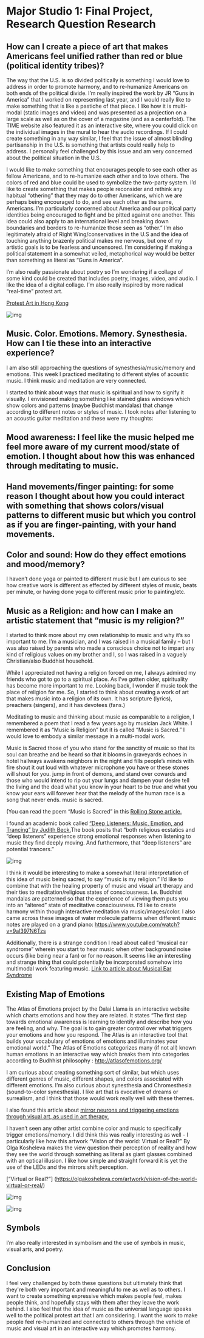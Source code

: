 
# Major Studio 1: Final Project, Research Question Research

## How can I create a piece of art that makes Americans feel unified rather than red or blue (political identity tribes)? 

The way that the U.S. is so divided politically is something I would love to address in order to promote harmony, and to re-humanize Americans on both ends of the political divide. I’m really inspired the work by JR “Guns in America” that I worked on representing last year, and I would really like to make something that is like a pastiche of that piece. I like how it is multi-modal (static images and video) and was presented as a projection on a large scale as well as on the cover of a magazine (and as a centerfold).  The TIME website also featured it as an interactive site, where you could click on the individual images in the mural to hear the audio recordings.  If I could create something in any way similar, I feel that the issue of almost blinding partisanship in the U.S. is something that artists could really help to address. I personally feel challenged by this issue and am very concerned about the political situation in the U.S.

I would like to make something that encourages people to see each other as fellow Americans, and to re-humanize each other and to love others.  The colors of red and blue could be used to symbolize the two-party system. I’d like to create something that makes people reconsider and rethink any habitual “othering” that they may do to other Americans, which we are perhaps being encouraged to do, and see each other as the same, Americans. I’m particularly concerned about America and our political party identities being encouraged to fight and be pitted against one another. This idea could also apply to an international level and breaking down boundaries and borders to re-humanize those seen as “other.” I’m also legitimately afraid of Right Wing/conservatives in the U.S and the idea of touching anything brazenly political makes me nervous, but one of my artistic goals is to be fearless and uncensored. I’m considering if making a political statement in a somewhat veiled, metaphorical way would be better than something as literal as “Guns in America”.

I’m also really passionate about poetry so I’m wondering if a collage of some kind could be created that includes poetry, images, video, and audio. I like the idea of a digital collage. I’m also really inspired by more radical “real-time” protest art. 

[Protest Art in Hong Kong](https://news.artnet.com/art-world/hong-kong-artists-protest-1622485) 

![img](img/handpainted.jpeg)

## Music. Color. Emotions. Memory. Synesthesia. How can I tie these into an interactive experience? 
I am also still approaching the questions of synesthesia/music/memory and emotions. This week I practiced meditating to different styles of acoustic music. I think music and meditation are very connected.

I started to think about ways that music is spiritual and how to signify it visually. I envisioned making something like stained glass windows which show colors and patterns (maybe Buddhist mandalas) that change according to different notes or styles of music. I took notes after listening to an acoustic guitar meditation and these were my thoughts:

## Mood awareness: I feel like the music helped me feel more aware of my current mood/state of emotion. I thought about how this was enhanced through meditating to music.

## Hand movements/finger painting: for some reason I thought about how you could interact with something that shows colors/visual patterns to different music but which you control as if you are finger-painting, with your hand movements.

## Color and sound: How do they effect emotions and mood/memory?

I haven’t done yoga or painted to different music but I am curious to see how creative work is different as effected by different styles of music, beats per minute, or having done yoga to different music prior to painting/etc.

## Music as a Religion: and how can I make an artistic statement that “music is my religion?” 
I started to think more about my own relationship to music and why it’s so important to me. I’m a musician, and I was raised in a musical family – but I was also raised by parents who made a conscious choice not to impart any kind of religious values on my brother and I, so I was raised in a vaguely Christian/also Buddhist household.

While I appreciated not having a religion forced on me, I always admired my friends who got to go to a spiritual place. As I’ve gotten older, spirituality has become more important to me. Looking back, I wonder if music took the place of religion for me. So, I started to think about creating a work of art that makes music into a religion of its own. It has scripture (lyrics), preachers (singers), and it has devotees (fans.)

Meditating to music and thinking about music as comparable to a religion, I remembered a poem that I read a few years ago by musician Jack White. I remembered it as “Music is Religion” but it is called “Music is Sacred.” I would love to embody a similar message in a multi-modal work.

Music is Sacred
those of you who stand for the sanctity of music
so that its soul can breathe
and be heard
so that it blooms in graveyards
echoes in hotel hallways
awakens neighbors in the night
and fills people’s minds with fire
shout it out loud with whatever microphone you have
or these stones will shout for you.
jump in front of demons,
and stand over cowards and those who would intend
to rip out your lungs and dampen your desire
tell the living and the dead
what you know in your heart to be true
and what you know your ears
will forever hear
that the melody of the human race
is a song that never ends.
music is sacred.

(You can read the poem “Music is Sacred” in this [Rolling Stone article.](https://www.rollingstone.com/music/music-news/jack-white-pens-poem-music-is-sacred-237531/)


I found an academic book called [“Deep Listeners: Music, Emotion, and Trancing” by Judith Beck.](https://web.stanford.edu/group/brainwaves/2006/Becker-DeepListenersLecture.pdf)The book posits that “both religious ecstatics and “deep listeners” experience strong emotional responses when listening to music they find deeply moving. And furthermore, that “deep listeners” are potential trancers.”  

![img](img/PianoNotesinaBowlofWater.jpeg)

I think it would be interesting to make a somewhat literal interpretation of this idea of music being sacred, to say “music is my religion.” I’d like to combine that with the healing property of music and visual art therapy and their ties to meditation/religious states of consciousness. I.e. Buddhist mandalas are patterned so that the experience of viewing them puts you into an “altered” state of meditative consciousness. I’d like to create harmony within though interactive meditation via music/images/color.  I also came across these images of water molecule patterns when different music notes are played on a grand piano: https://www.youtube.com/watch?v=9al397N6Tzs

Additionally, there is a strange condition I read about called “musical ear syndrome” wherein you start to hear music when other background noise occurs (like being near a fan) or for no reason. It seems like an interesting and strange thing that could potentially be incorporated somehow into multimodal work featuring music. [Link to article about Musical Ear Syndrome](https://hearinglosshelp.com/blog/apophenia-audio-pareidolia-and-musical-ear-syndrome/)

## Existing Map of Emotions 

The Atlas of Emotions project by the Dalai Llama is an interactive website which charts emotions and how they are related. It states “The first step towards emotional awareness is learning to identify and describe how you are feeling, and why.  The goal is to gain greater control over what triggers your emotions and how you respond. The Atlas is an interactive tool that builds your vocabulary of emotions of emotions and illuminates your emotional world.” The Atlas of Emotions categorizes many (if not all) known human emotions in an interactive way which breaks them into categories according to Budhhist philosophy : http://atlasofemotions.org/

I am curious about creating something sort of similar, but which uses different genres of music, different shapes, and colors associated with different emotions. I’m also curious about synesthesia and Chromesthesia (sound-to-color synesthesia). I like art that is evocative of dreams or surrealism, and I think that those would work really well with these themes.

I also found this article about [mirror neurons and triggering emotions through visual art, as used in art therapy.](https://www.tandfonline.com/doi/abs/10.1080/07421656.2010.10129385)

I haven’t seen any other artist combine color and music to specifically trigger emotions/memory. I did think this was really interesting as well -
I particularly like how this artwork “Vision of the world: Virtual or Real?” By Olga Kosheleva makes the view question their perception of reality and how they see the world through something as literal as giant glasses combined with an optical illusion. I like how simple and straight forward it is yet the use of the LEDs and the mirrors shift perception.

[“Virtual or Real?”]
(https://olgakosheleva.com/artwork/vision-of-the-world-virtual-or-real/)

![img](img/virtualorreal.jpeg)

![img](img/virtualorreal2.jpeg)


## Symbols

I’m also really interested in symbolism and the use of symbols in music, visual arts, and poetry.

## Conclusion

I feel very challenged by both these questions but ultimately think that they're both very important and meaningful to me as well as to others. I want to create something expressive which makes people feel, makes people think, and hopefully stays with them after they leave the work behind. I also feel that the idea of music as the universal language speaks well to the political protest art that I am considering. I want the work to make people feel re-humanized and connected to others through the vehicle of music and visual art in an interactive way which promotes harmony.

